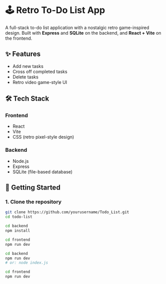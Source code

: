 # 🕹️ Retro To-Do List App

A full-stack to-do list application with a nostalgic retro game-inspired design. Built with **Express** and **SQLite** on the backend, and **React + Vite** on the frontend.

## ✨ Features

- Add new tasks
- Cross off completed tasks
- Delete tasks
- Retro video game-style UI

## 🛠️ Tech Stack

### Frontend
- React
- Vite
- CSS (retro pixel-style design)

### Backend
- Node.js
- Express
- SQLite (file-based database)

## 🚀 Getting Started

### 1. Clone the repository

```bash
git clone https://github.com/yourusername/Todo_List.git
cd todo-list

cd backend
npm install

cd frontend
npm run dev

cd backend
npm run dev
# or: node index.js

cd frontend
npm run dev


